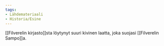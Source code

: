 ```yaml
---
tags:
- Lähdemateriaali 
- Historia/Esine 
---
```

[[Filverelin kirjasto]]sta löytynyt suuri kivinen laatta, joka suojasi [[Filverelin Sampo]]a.